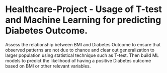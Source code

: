 # Healthcare-Project - Usage of T-test and Machine Learning for predicting Diabetes Outcome.
Assess the relationship between BMI and Diabetes Outcome to ensure that observed patterns are not due to chance and clear out generalization to larger population using statistical technique such as T-test. Then build ML models to predict the likelihood of having a positive Diabetes outcome based on BMI or other relevant variables.
